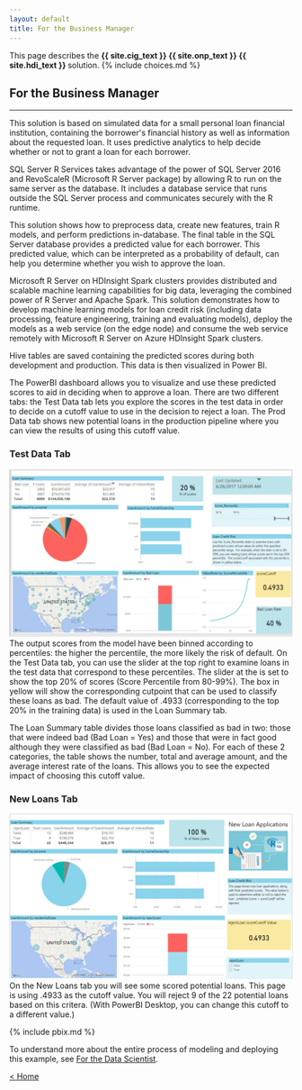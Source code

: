 ```yaml
---
layout: default
title: For the Business Manager
---
```

<div class="alert alert-success" role="alert"> This page describes the 
<strong>
<span class="cig">{{ site.cig_text }}</span>
<span class="onp">{{ site.onp_text }}</span>
<span class="hdi">{{ site.hdi_text }}</span> 
</strong>
solution.
{% include choices.md %}
</div> 

## For the Business Manager
------------------------------

This solution is based on simulated data for a small personal loan financial institution, containing the borrower's financial history as well as information about the requested loan.  It uses predictive analytics to help decide whether or not to grant a loan for each borrower.
<p></p>
<div class="sql"> 
SQL Server R Services takes advantage of the power of SQL Server 2016 and RevoScaleR (Microsoft R Server package) by allowing R to run on the same server as the database. It includes a database service that runs outside the SQL Server process and communicates securely with the R runtime. 
<p></p>
This solution shows how to preprocess data, create new features, train R models, and perform predictions in-database. The final table in the SQL Server database provides a predicted value for each borrower. This predicted value, which can be interpreted as a probability of default, can help you determine whether you wish to approve the loan.
<p></p>
</div>
<div class="hdi">
Microsoft R Server on HDInsight Spark clusters provides distributed and scalable machine learning capabilities for big data, leveraging the combined power of R Server and Apache Spark. This solution demonstrates how to develop machine learning models for loan credit risk (including data processing, feature engineering, training and evaluating models), deploy the models as a web service (on the edge node) and consume the web service remotely with Microsoft R Server on Azure HDInsight Spark clusters. 

<p></p>
Hive tables are saved containing the predicted scores during both development and production. This data is then visualized in Power BI.
<p></p>
</div>

The PowerBI dashboard allows you to visualize and use these predicted scores to aid in deciding when to approve a loan.  There are two different tabs: the Test Data tab lets you explore the scores in the test data in order to decide on a cutoff value to use in the decision to reject a loan.  The Prod Data tab shows new potential loans in the production pipeline where you can view the results of using this cutoff value.  

### Test Data Tab
<img src="images/test.jpg">
The output scores from the model have been binned according to percentiles: the higher the percentile, the more likely the risk of default.  On the Test Data tab, you can use the slider at the top right to examine loans in the test data that correspond to these percentiles. The slider at the is set to show the top 20% of scores (Score Percentile from 80-99%).  The box in yellow will show the corresponding cutpoint that can be used to classify these loans as bad.  The default value of .4933 (corresponding to the top 20% in the training data) is used in the Loan Summary tab.

<p></p>
The Loan Summary table divides those loans classified as bad in two: those that were indeed bad (Bad Loan = Yes) and those that were in fact good although they were classified as bad (Bad Loan = No). For each of these 2 categories, the table shows the number, total and average amount, and the average interest rate of the loans. This allows you to see the expected impact of choosing this cutoff value.
<p></p>

### New Loans Tab
<img src="images/prod.jpg">
On the New Loans tab you will see some scored potential loans. This page is using .4933 as the cutoff value. You will reject 9 of the 22 potential loans based on this critera. (With PowerBI Desktop, you can change this cutoff to a different value.)

 <p></p> 

{% include pbix.md %}


To understand more about the entire process of modeling and deploying this example, see [For the Data Scientist](data-scientist.html).
 

[&lt; Home](index.html)
